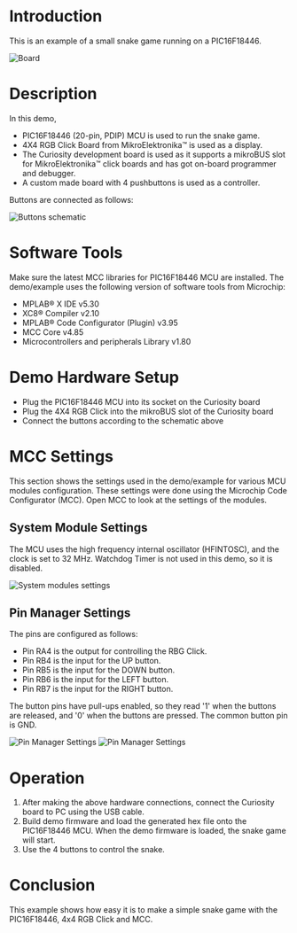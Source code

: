 # Introduction

This is an example of a small snake game running on a PIC16F18446.

![Board](./images/1.jpg)

# Description

In this demo,

- PIC16F18446 (20-pin, PDIP) MCU is used to run the snake game.
- 4X4 RGB Click Board from MikroElektronika™ is used as a display.
- The Curiosity development board is used as it supports a mikroBUS slot for MikroElektronika™ click boards and has got on-board programmer and debugger.
- A custom made board with 4 pushbuttons is used as a controller.

Buttons are connected as follows:

![Buttons schematic](./images/2.png)

# Software Tools

Make sure the latest MCC libraries for PIC16F18446 MCU are installed. The demo/example uses the following version of software tools from Microchip:

- MPLAB® X IDE v5.30
- XC8® Compiler v2.10
- MPLAB® Code Configurator (Plugin) v3.95
- MCC Core v4.85
- Microcontrollers and peripherals Library v1.80

# Demo Hardware Setup

- Plug the PIC16F18446 MCU into its socket on the Curiosity board
- Plug the 4X4 RGB Click into the mikroBUS slot of the Curiosity board
- Connect the buttons according to the schematic above

# MCC Settings

This section shows the settings used in the demo/example for various MCU modules configuration. These settings were done using the Microchip Code Configurator (MCC). Open MCC to look at the settings of the modules.

## System Module Settings

The MCU uses the high frequency internal oscillator (HFINTOSC), and the clock is set to 32 MHz. Watchdog Timer is not used in this demo, so it is disabled.

![System modules settings](./images/3.png)

## Pin Manager Settings

The pins are configured as follows:

- Pin RA4 is the output for controlling the RBG Click.
- Pin RB4 is the input for the UP button.
- Pin RB5 is the input for the DOWN button.
- Pin RB6 is the input for the LEFT button.
- Pin RB7 is the input for the RIGHT button.

The button pins have pull-ups enabled, so they read '1' when the buttons are released, and '0' when the buttons are pressed. The common button pin is GND.

![Pin Manager Settings](./images/4.png)
![Pin Manager Settings](./images/5.png)

# Operation

1. After making the above hardware connections, connect the Curiosity board to PC using the USB cable.
2. Build demo firmware and load the generated hex file onto the PIC16F18446 MCU. When the demo firmware is loaded, the snake game will start.
3. Use the 4 buttons to control the snake.

# Conclusion

This example shows how easy it is to make a simple snake game with the PIC16F18446, 4x4 RGB Click and MCC.
